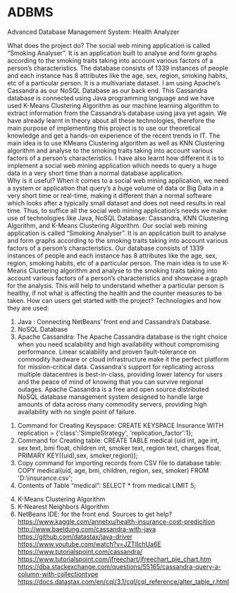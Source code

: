 # ADBMS
Advanced Database Management System: Health Analyzer

What does the project do?
	The social web mining application is called “Smoking Analyser”. It is an application built to analyse and form graphs according to the smoking traits taking into account various factors of a person’s characteristics. The database consists of 1339 instances of people and each instance has 8 attributes like the age, sex, region, smoking habits, etc of a particular person. It is a multivariate dataset. I am using Apache’s Cassandra as our NoSQL Database as our back end. This Cassandra database is connected using Java programming language and we have used K-Means Clustering Algorithm as our machine learning algorithm to extract information from the Cassandra’s database using java yet again. We have already learnt in theory about all these technologies, therefore the main purpose of implementing this project is to use our theoretical knowledge and get a hands-on experience of the recent trends in IT. The main idea is to use KMeans Clustering algorithm as well as KNN Clustering algorithm and analyse to the smoking traits taking into account various factors of a person’s characteristics. I have also learnt how different it is to implement a social web mining application which needs to query a huge data in a very short time than a normal database application.  
Why is it useful?
When it comes to a social web mining application, we need a system or application that query’s a huge volume of data or Big Data in a very short time or real-time, making it different than a normal software which looks after a typically small dataset and does not need results in real time. Thus, to suffice all the social web mining application’s needs we make use of technologies like Java, NoSQL Database: Cassandra, KNN Clustering Algorithm, and K-Means Clustering Algorithm.  Our social web mining application is called “Smoking Analyser”. It is an application built to analyse and form graphs according to the smoking traits taking into account various factors of a person’s characteristics. Our database consists of 1339 instances of people and each instance has 8 attributes like the age, sex, region, smoking habits, etc of a particular person. The main idea is to use K-Means Clustering algorithm and analyse to the smoking traits taking into account various factors of a person’s characteristics and showcase a graph for the analysis. This will help to understand whether a particular person is healthy, if not what is affecting the health and the counter measures to be taken.
How can users get started with the project?
	Technologies and how they are used: 
1)	Java :  Connecting NetBeans’ front end and Cassandra’s Database.
2)	NoSQL Database
3)	Apache Cassandra: The Apache Cassandra database is the right choice when you need scalability and high availability without compromising performance. Linear scalability and proven fault-tolerance on commodity hardware or cloud infrastructure make it the perfect platform for mission-critical data. Cassandra's support for replicating across multiple datacentres is best-in-class, providing lower latency for users and the peace of mind of knowing that you can survive regional outages. Apache Cassandra is a free and open source distributed NoSQL database management system designed to handle large amounts of data across many commodity servers, providing high availability with no single point of failure. 
1. Command for Creating Keyspace: CREATE KEYSPACE Insurance WITH replication = {'class':'SimpleStrategy', 'replication_factor':1}; 
2. Command for Creating table: CREATE TABLE medical (uid int, age int, sex text, bmi float, children int, smoker text, region text, charges float, PRIMARY KEY((uid),sex, smoker,region));  
3. Copy command for importing records from CSV file to database table: COPY medical(uid, age, bmi, children, region, sex, smoker) FROM 'D:\insurance.csv';
4. Contents of Table “medical”: SELECT * from medical LIMIT 5;
4) K-Means Clustering Algorithm
5) K-Nearest Neighbors Algorithm
6) NetBeans IDE: for the front end.
Sources to get help?
https://www.kaggle.com/annetxu/health-insurance-cost-predicition 
http://www.baeldung.com/cassandra-with-java 
https://github.com/datastax/java-driver 
https://www.youtube.com/watch?v=JZTIIchUa6E 
https://www.tutorialspoint.com/cassandra/ 
https://www.tutorialspoint.com/jfreechart/jfreechart_pie_chart.htm 
https://dba.stackexchange.com/questions/55165/cassandra-query-a-column-with-collectiontype 
https://docs.datastax.com/en/cql/3.1/cql/cql_reference/alter_table_r.html


